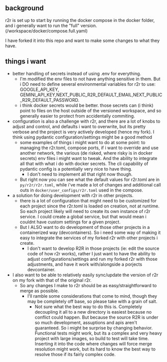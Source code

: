 ## background

r2r is set up to start by running the docker compose in the docker folder, and i generally want to run the "full" version. (/workspace/docker/compose.full.yaml)

I have forked it into this repo and want to make some changes to what they have.

## things i want

- better handling of secrets instead of using .env for everything.
  - I'm modified the env files to not have anything sensitive in them. But i DO need to define several environmental variables for r2r to use: GOOGLE_API_KEY, GEMINI_API_KEY,NEXT_PUBLIC_R2R_DEFAULT_EMAIL,NEXT_PUBLIC_R2R_DEFAULT_PASSWORD.
  - i think docker secrets would be better. those secrets can (i think) point to files on the host outside of the versioned workspace, and so generally easier to protect from accidentally commiting.
- configuration is also a challenge with r2r, and there are a lot of knobs to adjust and control, and defaults i want to overwrite, but its pretty verbose and the project is very actively developed (hence my fork). I think using pydantic configuration/settings might be a good method
  - some examples of things i might want to do at some point: to managing the r2r.toml, compose ports, if i want to override and use another network, the various (de risked, where risky is in docker secrets) env files i might want to tweak. And the ability to integrate all that with what i do with docker secrets. The cli capability of pydantic config is a potentially very nice to have thing.
    - I don't need to implement all that right now though.
  - But right now you can see what the default values for r2r.toml are in `py/r2r/r2r.toml`, while i've made a lot of changes and additional call outs in `docker/user_configs/r2r.toml` used in the compose.
- a solution for doing development with r2r in other projects.
  - there is a lot of configuration that might need to be customized for each project since the r2r.toml is loaded on creation, not at runtime. So each project likely will need to create its own instance of r2r service. I could create a global service, but that would mean i couldnt have custom settings for a given project.
  - But I ALSO want to do development of those other projects in a containerized way (devcontainers). So i need some way of making it easy to integrate the services of my forked r2r with other projects i create.
    - I don't want to develop R2R in those projects (ie: edit the source code of how r2r works), rather I just want to have the ability to adjust configurations/settings and run my forked r2r with those adjustments, and have it work with/alongside a porjects devcontainer.
- I also want to be able to relatively easily sync/update the version of r2r on my fork with that of the original r2r.
  - So any changes I make to r2r should be as easy/straightforward to merge as possible.
    - I'll ramble some considerations that come to mind, though they may be completely off base, so please take with a grain of salt.
      - Not sure what the best way to do this is. Completely decoupling it all to a new directory is easiest because no conflict could happen. But because the source R2R is under so much development, assuptions and apis aren't guaranteed. So i might be surprise by changing behavior. Functional tests might work, but its a complex and very heavy project with large images, so build to test will take time. Inserting it into the code where changes will force merge resolution might work, but its hard to know the best way to resolve those if its fairly complex code.
